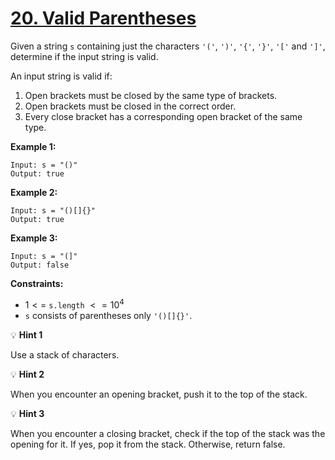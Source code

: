 # [20. Valid Parentheses](https://leetcode.com/problems/valid-parentheses/)

Given a string `s` containing just the characters `'('`, `')'`, `'{'`, `'}'`, `'['` and `']'`, determine if the input string is valid.

An input string is valid if:

1. Open brackets must be closed by the same type of brackets.
2. Open brackets must be closed in the correct order.
3. Every close bracket has a corresponding open bracket of the same type.

**Example 1:**

```text
Input: s = "()"
Output: true
```

**Example 2:**

```text
Input: s = "()[]{}"
Output: true
```

**Example 3:**

```text
Input: s = "(]"
Output: false
```

**Constraints:**

- $1 <=$ `s.length` $<= 10^{4}$
- `s` consists of parentheses only `'()[]{}'`.

:bulb: **Hint 1**

Use a stack of characters.

:bulb: **Hint 2**

When you encounter an opening bracket, push it to the top of the stack.

:bulb: **Hint 3**

When you encounter a closing bracket, check if the top of the stack was the opening for it. If yes, pop it from the stack. Otherwise, return false.
